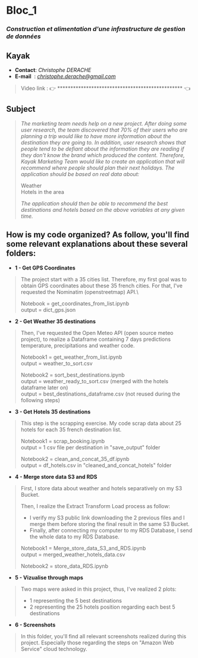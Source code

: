 # Bloc_1
### *Construction et alimentation d'une infrastructure de gestion de données*
## **Kayak**

- **Contact**: *Christophe DERACHE*
- **E-mail**&nbsp;&nbsp;: *christophe.derache@gmail.com*

> Video link : 👉 ************************************************ 👈

## Subject

>*The marketing team needs help on a new project. After doing some user research, the team discovered that 70% of their users who are planning a trip would like to have more information*
>*about the destination they are going to. In addition, user research shows that people tend to be defiant about the information they are reading if they don't know the brand which produced the content.*
>*Therefore, Kayak Marketing Team would like to create an application that will recommend where people should plan their next holidays. The application should be based on real data about:*
>
>    Weather\
>    Hotels in the area
>
>*The application should then be able to recommend the best destinations and hotels based on the above variables at any given time.*

## How is my code organized? As follow, you'll find some relevant explanations about these several folders: 

- **1 - Get GPS Coordinates**

>The project start with a 35 cities list. Therefore, my first goal was to obtain GPS coordinates about these 35 french cities.
>For that, I've requested the Nominatim (openstreetmap) API.\
>
>Notebook = get_coordinates_from_list.ipynb\
>output = dict_gps.json


- **2 - Get Weather 35 destinations**

>Then, I've requested the Open Meteo API (open source meteo project), to realize a Dataframe containing 7 days predictions temperature, precipitations and weather code.
>
>Notebook1 = get_weather_from_list.ipynb\
>output = weather_to_sort.csv
>
>Notebook2 = sort_best_destinations.ipynb\
>output = weather_ready_to_sort.csv (merged with the hotels dataframe later on)\
>output = best_destinations_dataframe.csv (not reused during the following steps)


- **3 - Get Hotels 35 destinations**

>This step is the scrapping exercise. My code scrap data about 25 hotels for each 35 french destination list.
>
>Notebook1 = scrap_booking.ipynb\
>output = 1 csv file per destination in "save_output" folder
>
>Notebook2 = clean_and_concat_35_df.ipynb\
>output = df_hotels.csv in "cleaned_and_concat_hotels" folder


- **4 - Merge store data S3 and RDS**

>First, I store data about weather and hotels separatively on my S3 Bucket. 
>
>Then, I realize the Extract Transform Load process as follow:
>- I verify my S3 public link downloading the 2 previous files and I merge them 
>before storing the final result in the same S3 Bucket.
>- Finally, after connecting my computer to my RDS Database, I send the whole data to my RDS Database.
>
>Notebook1 = Merge_store_data_S3_and_RDS.ipynb\
>output = merged_weather_hotels_data.csv
>
>Notebook2 = store_data_RDS.ipynb


- **5 - Vizualise through maps**

>Two maps were asked in this project, thus, I've realized 2 plots:
>- 1 representing the 5 best destinations
>- 2 representing the 25 hotels position regarding each best 5 destinations


- **6 - Screenshots**

>In this folder, you'll find all relevant screenshots realized during this project.
>Especially those regarding the steps on "Amazon Web Service" cloud technology.



